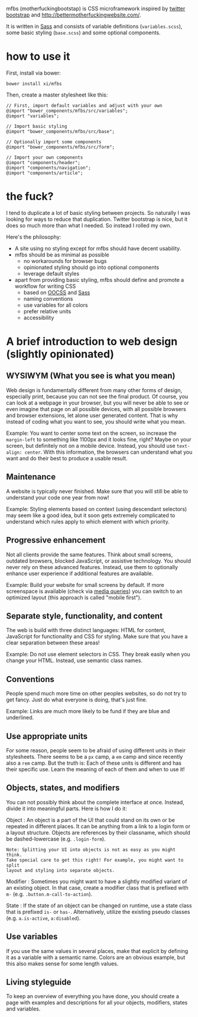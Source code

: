 mfbs (motherfuckingbootstap) is CSS microframework inspired by [twitter
bootstrap](https://getbootstrap.com/) and
<http://bettermotherfuckingwebsite.com/>.

It is written in [Sass](http://sass-lang.com/) and consists of variable
definitions (`variables.scss`), some basic styling (`base.scss`) and some
optional components.

# how to use it

First, install via bower:

    bower install xi/mfbs

Then, create a master stylesheet like this:

    // First, import default variables and adjust with your own
    @import "bower_components/mfbs/src/variables";
    @import "variables";

    // Import basic styling
    @import "bower_components/mfbs/src/base";

    // Optionally import some components
    @import "bower_components/mfbs/src/form";

    // Import your own components
    @import "components/header";
    @import "components/navigation";
    @import "components/article";

# the fuck?

I tend to duplicate a lot of basic styling between projects. So naturally I was
looking for ways to reduce that duplication. Twitter bootstrap is nice, but it
does so much more than what I needed. So instead I rolled my own.

Here's the philosophy:

-   A site using no styling except for mfbs should have decent usability.
-   mfbs should be as minimal as possible
    -   no workarounds for browser bugs
    -   opinionated styling should go into optional components
    -   leverage default styles
-   apart from providing basic styling, mfbs should define and promote a
    workflow for writing CSS
    -   based on [OOCSS](http://oocss.org/) and [Sass](http://sass-lang.com/)
    -   naming conventions
    -   use variables for all colors
    -   prefer relative units
    -   accessibility

# A brief introduction to web design (slightly opinionated)

## WYSIWYM (What you see is what you mean)

Web design is fundamentally different from many other forms of design,
especially print, because you can not see the final product. Of course, you can
look at a webpage in your browser, but you will never be able to see or even
imagine that page on all possible devices, with all possible browsers and
browser extensions, let alone user generated content. That is why instead of
coding what you want to see, you should write what you mean.

Example: You want to center some text on the screen, so increase the
`margin-left` to something like 1100px and it looks fine, right?  Maybe on your
screen, but definitely not on a mobile device. Instead, you should use
`text-align: center`. With this information, the browsers can understand what
you want and do their best to produce a usable result.

## Maintenance

A website is typically never finished. Make sure that you will still be able to
understand your code one year from now!

Example: Styling elements based on context (using descendant selectors) may
seem like a good idea, but it soon gets extremely complicated to understand
which rules apply to which element with which priority.

## Progressive enhancement

Not all clients provide the same features. Think about small screens, outdated
browsers, blocked JavaScript, or assistive technology. You should never rely on
these advanced features. Instead, use them to optionally enhance user
experience if additional features are available.

Example: Build your website for small screens by default. If more screenspace
is available (check via [media
queries](https://developer.mozilla.org/en-US/docs/Web/CSS/Media_Queries/Using_media_queries))
you can switch to an optimized layout (this approach is called "mobile first").

## Separate style, functionality, and content

The web is build with three distinct languages: HTML for content, JavaScript
for functionality and CSS for styling. Make sure that you have a clear
separation between these areas!

Example: Do not use element selectors in CSS. They break easily when you change
your HTML. Instead, use semantic class names.

## Conventions

People spend much more time on other peoples websites, so do not try to get
fancy. Just do what everyone is doing, that's just fine.

Example: Links are much more likely to be fund if they are blue and underlined.

## Use appropriate units

For some reason, people seem to be afraid of using different units in their
stylesheets. There seems to be a `px` camp, a `em` camp and since recently also
a `rem` camp. But the truth is: Each of these units is different and has their
specific use. Learn the meaning of each of them and when to use it!

## Objects, states, and modifiers

You can not possibly think about the complete interface at once. Instead,
divide it into meaningful parts. Here is how I do it:

Object
:   An object is a part of the UI that could stand on its own or be repeated in
    different places. It can be anything from a link to a login form or a
    layout structure. Objects are references by their classname, which should
    be dashed-lowercase (e.g. `.login-form`).

    Note: Splitting your UI into objects is not as easy as you might think.
    Take special care to get this right! For example, you might want to split
    layout and styling into separate objects.

Modifier
:   Sometimes you might want to have a slightly modified variant of an existing
    object. In that case, create a modifier class that is prefixed with `m-`
    (e.g. `.button.m-call-to-action`).

State
:   If the state of an object can be changed on runtime, use a state class that
    is prefixed `is-` or `has-`. Alternatively, utilize the existing pseudo
    classes (e.g. `a.is-active`, `a:disabled`).

## Use variables

If you use the same values in several places, make that explicit by defining it
as a variable with a semantic name. Colors are an obvious example, but this
also makes sense for some length values.

## Living styleguide

To keep an overview of everything you have done, you should create a page with
examples and descriptions for all your objects, modifiers, states and
variables.
